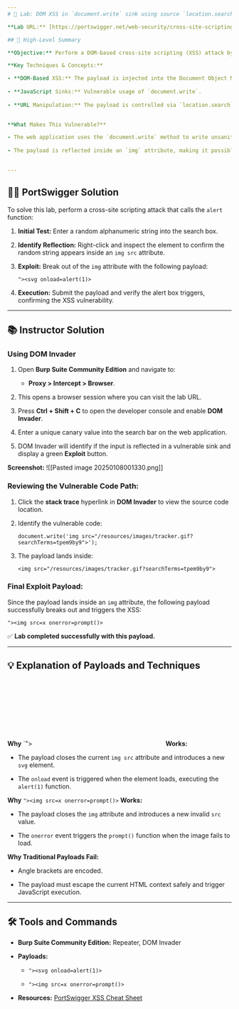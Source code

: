 ```yaml
--- 
# 🧪 Lab: DOM XSS in `document.write` sink using source `location.search` inside a select element

**Lab URL:** [https://portswigger.net/web-security/cross-site-scripting/dom-based/lab-document-write-sink](https://portswigger.net/web-security/cross-site-scripting/dom-based/lab-document-write-sink)

## 🎯 High-Level Summary

**Objective:** Perform a DOM-based cross-site scripting (XSS) attack by injecting a payload that calls the `alert()` function. This vulnerability occurs due to unsanitized user input being written directly to the DOM using `document.write`.

**Key Techniques & Concepts:**

- **DOM-Based XSS:** The payload is injected into the Document Object Model (DOM) directly via JavaScript.
    
- **JavaScript Sinks:** Vulnerable usage of `document.write`.
    
- **URL Manipulation:** The payload is controlled via `location.search` in the URL.
    

**What Makes This Vulnerable?**

- The web application uses the `document.write` method to write unsanitized user input from `location.search` directly into the page, without proper escaping.
    
- The payload is reflected inside an `img` attribute, making it possible to break out and execute arbitrary JavaScript.
    

---
```


## 🧑‍💻 PortSwigger Solution

To solve this lab, perform a cross-site scripting attack that calls the `alert` function:

1. **Initial Test:** Enter a random alphanumeric string into the search box.
    
2. **Identify Reflection:** Right-click and inspect the element to confirm the random string appears inside an `img src` attribute.
    
3. **Exploit:** Break out of the `img` attribute with the following payload:
    
    ```
    "><svg onload=alert(1)>
    ```
    
4. **Execution:** Submit the payload and verify the alert box triggers, confirming the XSS vulnerability.
    

---

## 📚 Instructor Solution

### Using DOM Invader

1. Open **Burp Suite Community Edition** and navigate to:
    
    - **Proxy > Intercept > Browser**.
        
2. This opens a browser session where you can visit the lab URL.
    
3. Press **Ctrl + Shift + C** to open the developer console and enable **DOM Invader**.
    
4. Enter a unique canary value into the search bar on the web application.
    
5. DOM Invader will identify if the input is reflected in a vulnerable sink and display a green **Exploit** button.
    

**Screenshot:** ![[Pasted image 20250108001330.png]]

### Reviewing the Vulnerable Code Path:

1. Click the **stack trace** hyperlink in **DOM Invader** to view the source code location.

2. Identify the vulnerable code:
    
    ```
    document.write('img src="/resources/images/tracker.gif?searchTerms=tpem9by9">');
    ```

3. The payload lands inside:
    
    ```
    <img src="/resources/images/tracker.gif?searchTerms=tpem9by9">
    ```


### Final Exploit Payload:

Since the payload lands inside an `img` attribute, the following payload successfully breaks out and triggers the XSS:

```
"><img src=x onerror=prompt()> 
```

✅ **Lab completed successfully with this payload.**

---

## 💡 Explanation of Payloads and Techniques

**Why** `"><svg onload=alert(1)> **Works:**

- The payload closes the current `img src` attribute and introduces a new `svg` element.
    
- The `onload` event is triggered when the element loads, executing the `alert(1)` function.
    

**Why** `"><img src=x onerror=prompt()>` **Works:**

- The payload closes the `img` attribute and introduces a new invalid `src` value.
    
- The `onerror` event triggers the `prompt()` function when the image fails to load.
    

**Why Traditional Payloads Fail:**

- Angle brackets are encoded.
    
- The payload must escape the current HTML context safely and trigger JavaScript execution.
    

---

## 🛠️ Tools and Commands

- **Burp Suite Community Edition:** Repeater, DOM Invader
    
- **Payloads:**
    
    - `"><svg onload=alert(1)>`
        
    - `"><img src=x onerror=prompt()>`
        
- **Resources:** [PortSwigger XSS Cheat Sheet](https://portswigger.net/web-security/cross-site-scripting/cheat-sheet)